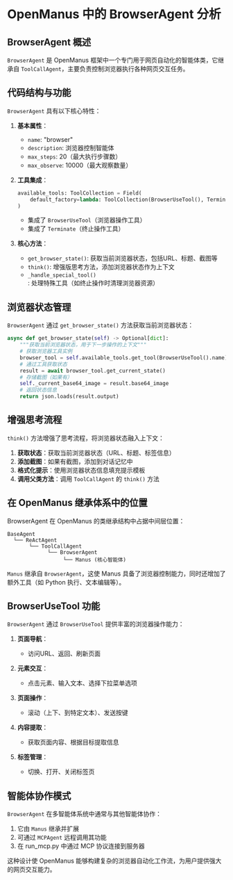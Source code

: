# OpenManus 中的 BrowserAgent 分析

## BrowserAgent 概述

`BrowserAgent` 是 OpenManus 框架中一个专门用于网页自动化的智能体类，它继承自 `ToolCallAgent`，主要负责控制浏览器执行各种网页交互任务。

## 代码结构与功能

`BrowserAgent` 具有以下核心特性：

1. **基本属性**：
   - `name`: "browser"
   - `description`: 浏览器控制智能体
   - `max_steps`: 20（最大执行步骤数）
   - `max_observe`: 10000（最大观察数量）

2. **工具集成**：
   ```python
   available_tools: ToolCollection = Field(
       default_factory=lambda: ToolCollection(BrowserUseTool(), Terminate())
   )
   ```
   - 集成了 `BrowserUseTool`（浏览器操作工具）
   - 集成了 `Terminate`（终止操作工具）

3. **核心方法**：
   - `get_browser_state()`: 获取当前浏览器状态，包括URL、标题、截图等
   - `think()`: 增强版思考方法，添加浏览器状态作为上下文
   - `_handle_special_tool()`: 处理特殊工具（如终止操作时清理浏览器资源）

## 浏览器状态管理

`BrowserAgent` 通过 `get_browser_state()` 方法获取当前浏览器状态：

```python
async def get_browser_state(self) -> Optional[dict]:
    """获取当前浏览器状态，用于下一步操作的上下文"""
    # 获取浏览器工具实例
    browser_tool = self.available_tools.get_tool(BrowserUseTool().name)
    # 通过工具获取状态
    result = await browser_tool.get_current_state()
    # 存储截图（如果有）
    self._current_base64_image = result.base64_image
    # 返回状态信息
    return json.loads(result.output)
```

## 增强思考流程

`think()` 方法增强了思考流程，将浏览器状态融入上下文：

1. **获取状态**：获取当前浏览器状态（URL、标题、标签信息）
2. **添加截图**：如果有截图，添加到对话记忆中
3. **格式化提示**：使用浏览器状态信息填充提示模板
4. **调用父类方法**：调用 `ToolCallAgent` 的 `think()` 方法

## 在 OpenManus 继承体系中的位置

BrowserAgent 在 OpenManus 的类继承结构中占据中间层位置：

```
BaseAgent
  └── ReActAgent
       └── ToolCallAgent
             └── BrowserAgent
                  └── Manus (核心智能体)
```

`Manus` 继承自 `BrowserAgent`，这使 Manus 具备了浏览器控制能力，同时还增加了额外工具（如 Python 执行、文本编辑等）。

## BrowserUseTool 功能

`BrowserAgent` 通过 `BrowserUseTool` 提供丰富的浏览器操作能力：

1. **页面导航**：
   - 访问URL、返回、刷新页面

2. **元素交互**：
   - 点击元素、输入文本、选择下拉菜单选项

3. **页面操作**：
   - 滚动（上下、到特定文本）、发送按键

4. **内容提取**：
   - 获取页面内容、根据目标提取信息

5. **标签管理**：
   - 切换、打开、关闭标签页

## 智能体协作模式

`BrowserAgent` 在多智能体系统中通常与其他智能体协作：

1. 它由 `Manus` 继承并扩展
2. 可通过 `MCPAgent` 远程调用其功能
3. 在 run_mcp.py 中通过 MCP 协议连接到服务器

这种设计使 OpenManus 能够构建复杂的浏览器自动化工作流，为用户提供强大的网页交互能力。
